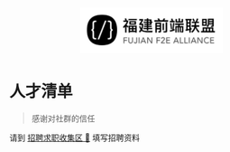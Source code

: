 # <div align="center"><img src="./src/logo.jpg" width = "50%" height = "50%" /></div>

# 人才清单

> 感谢对社群的信任

请到 [招聘求职收集区 👜](https://github.com/GhostYee/fujian_f2e/discussions/2) 填写招聘资料